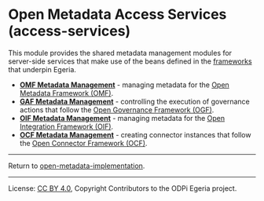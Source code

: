 <!-- SPDX-License-Identifier: CC-BY-4.0 -->
<!-- Copyright Contributors to the ODPi Egeria project. -->

# Open Metadata Access Services (access-services)

This module provides the shared metadata management modules for
server-side services that make use of the beans defined in the [frameworks](../frameworks) that underpin Egeria.

* **[OMF Metadata Management](omf-metadata-management)** - managing metadata for the [Open Metadata Framework (OMF)](../frameworks/open-metadata-framework).
* **[GAF Metadata Management](gaf-metadata-management)** - controlling the execution of governance actions that follow the [Open Governance Framework (OGF)](../frameworks/open-governance-framework).
* **[OIF Metadata Management](oif-metadata-management)** - managing metadata for the [Open Integration Framework (OIF)](../frameworks/open-integration-framework).
* **[OCF Metadata Management](ocf-metadata-management)** - creating connector instances that follow the [Open Connector Framework (OCF)](../frameworks/open-connector-framework).

----
Return to [open-metadata-implementation](..).

----
License: [CC BY 4.0](https://creativecommons.org/licenses/by/4.0/),
Copyright Contributors to the ODPi Egeria project.